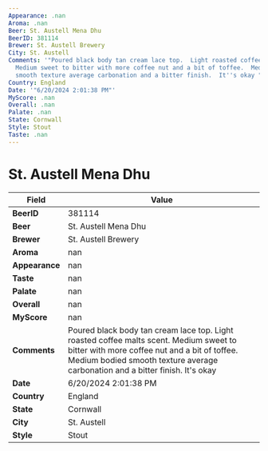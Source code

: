 ```yaml
---
Appearance: .nan
Aroma: .nan
Beer: St. Austell Mena Dhu
BeerID: 381114
Brewer: St. Austell Brewery
City: St. Austell
Comments: '"Poured black body tan cream lace top.  Light roasted coffee malts scent.
  Medium sweet to bitter with more coffee nut and a bit of toffee.  Medium bodied
  smooth texture average carbonation and a bitter finish.  It''s okay "'
Country: England
Date: '"6/20/2024 2:01:38 PM"'
MyScore: .nan
Overall: .nan
Palate: .nan
State: Cornwall
Style: Stout
Taste: .nan
---
```


# St. Austell Mena Dhu

| Field         | Value |
|---------------|-------|
| **BeerID** | 381114 |
| **Beer** | St. Austell Mena Dhu |
| **Brewer** | St. Austell Brewery |
| **Aroma** | nan |
| **Appearance** | nan |
| **Taste** | nan |
| **Palate** | nan |
| **Overall** | nan |
| **MyScore** | nan |
| **Comments** | Poured black body tan cream lace top.  Light roasted coffee malts scent. Medium sweet to bitter with more coffee nut and a bit of toffee.  Medium bodied smooth texture average carbonation and a bitter finish.  It's okay  |
| **Date** | 6/20/2024 2:01:38 PM |
| **Country** | England |
| **State** | Cornwall |
| **City** | St. Austell |
| **Style** | Stout |
